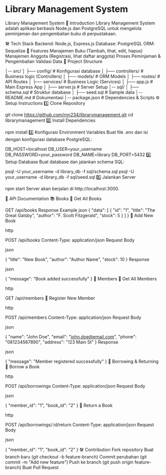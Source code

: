 # Library Management System
Library Management System
📌 Introduction
Library Management System adalah aplikasi berbasis Node.js dan PostgreSQL untuk mengelola peminjaman dan pengembalian buku di perpustakaan.

🛠 Tech Stack
Backend: Node.js, Express.js
Database: PostgreSQL
ORM: Sequelize
🚀 Features
Manajemen Buku (Tambah, lihat, edit, hapus)
Manajemen Anggota (Registrasi, lihat daftar anggota)
Proses Peminjaman & Pengembalian
Validasi Data
📂 Project Structure

│-- src/
│   ├── config/          # Konfigurasi database
│   ├── controllers/     # Business logic (Controllers)
│   ├── models/          # ORM Models
│   ├── routes/          # API Routes
│   ├── services/        # Business Logic (Services)
│   ├── app.js           # Main Express App
│   ├── server.js        # Server Setup
│-- sql/
│   ├── schema.sql       # Struktur database
│   ├── seed.sql         # Sample data
│-- README.md            # Dokumentasi
│-- package.json         # Dependencies & Scripts
⚙️ Setup Instructions
1️⃣ Clone Repository

git clone https://github.com/rnn234/librarymanagement.git
cd librarymanagement
2️⃣ Install Dependencies

npm install
3️⃣ Konfigurasi Environment Variables
Buat file .env dan isi dengan konfigurasi database PostgreSQL:

DB_HOST=localhost
DB_USER=your_username
DB_PASSWORD=your_password
DB_NAME=library
DB_PORT=5432
4️⃣ Setup Database
Buat database dan jalankan schema SQL:

psql -U your_username -d library_db -f sql/schema.sql
psql -U your_username -d library_db -f sql/seed.sql
5️⃣ Jalankan Server

npm start
Server akan berjalan di http://localhost:3000.

📌 API Documentation
📚 Books
📌 Get All Books


GET /api/books
Response Example
json
{
  "data": [
    {
      "id": "1",
      "title": "The Great Gatsby",
      "author": "F. Scott Fitzgerald",
      "stock": 5
    }
  ]
}
📌 Add New Book

http

POST /api/books
Content-Type: application/json
Request Body

json

{
  "title": "New Book",
  "author": "Author Name",
  "stock": 10
}
Response

json

{
  "message": "Book added successfully"
}
🧑 Members
📌 Get All Members

http

GET /api/members
📌 Register New Member

http

POST /api/members
Content-Type: application/json
Request Body

json

{
  "name": "John Doe",
  "email": "john.doe@email.com",
  "phone": "081234567890",
  "address": "123 Main St"
}
Response

json

{
  "message": "Member registered successfully"
}
📖 Borrowing & Returning
📌 Borrow a Book

http

POST /api/borrowings
Content-Type: application/json
Request Body

json

{
  "member_id": "1",
  "book_id": "2"
}
📌 Return a Book

http

POST /api/borrowings/:id/return
Content-Type: application/json
Request Body

json

{
  "member_id": "1",
  "book_id": "2"
}
🛠 Contribution
Fork repository
Buat branch baru (git checkout -b feature-branch)
Commit perubahan (git commit -m "Add new feature")
Push ke branch (git push origin feature-branch)
Buat Pull Request

